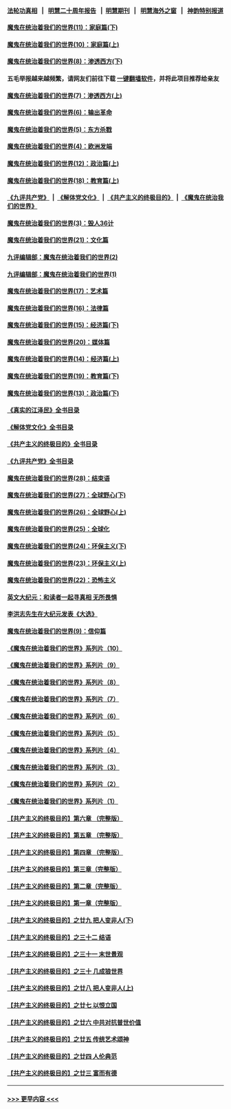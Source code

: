 #### [法轮功真相](https://github.com/gfw-breaker/truth/blob/master/README.md?t=0) &nbsp;&nbsp;|&nbsp;&nbsp; [明慧二十周年报告](https://github.com/gfw-breaker/mh-reports/blob/master/README.md?t=0) &nbsp;&nbsp;|&nbsp;&nbsp;[明慧期刊](https://github.com/gfw-breaker/mh-qikan) &nbsp;&nbsp;|&nbsp;&nbsp; [明慧海外之窗](https://github.com/gfw-breaker/mh-news/blob/master/README.md?t=0) &nbsp;&nbsp;|&nbsp;&nbsp; [神韵特别报道](https://github.com/gfw-breaker/mh-news/blob/master/shenyun.md?t=0)
#### [魔鬼在统治着我们的世界(11)：家庭篇(下)](../pages/nsc422/n10440961.md?t=01061243) 
#### [魔鬼在统治着我们的世界(10)：家庭篇(上)](../pages/nsc422/n10435448.md?t=01061243) 
#### [魔鬼在统治着我们的世界(8)：渗透西方(下)](../pages/nsc422/n10429603.md?t=01061243) 
#### 五毛举报越来越频繁，请网友们前往下载 [一键翻墙软件](https://github.com/gfw-breaker/ssr-accounts)，并将此项目推荐给亲友
#### [魔鬼在统治着我们的世界(7)：渗透西方(上)](../pages/nsc422/n10426013.md?t=01061243) 
#### [魔鬼在统治着我们的世界(6)：输出革命](../pages/nsc422/n10421536.md?t=01061243) 
#### [魔鬼在统治着我们的世界(5)：东方杀戮](../pages/nsc422/n10417707.md?t=01061243) 
#### [魔鬼在统治着我们的世界(4)：欧洲发端](../pages/nsc422/n10414890.md?t=01061243) 
#### [魔鬼在统治着我们的世界(12)：政治篇(上)](../pages/nsc422/n10444576.md?t=01061243) 
#### [魔鬼在统治着我们的世界(18)：教育篇(上)](../pages/nsc422/n10526970.md?t=01061243) 
#### [《九评共产党》](https://github.com/begood0513/9ping.md/blob/master/README.md) &nbsp;|&nbsp; [《解体党文化》](../../../../jtdwh.md/blob/master/README.md)  &nbsp;|&nbsp; [《共产主义的终极目的》](../../../../gczydzjmd.md/blob/master/README.md) &nbsp;|&nbsp; [《魔鬼在统治我们的世界》](../../../../mgztzwmdsj.md/blob/master/README.md) 
#### [魔鬼在统治着我们的世界(3)：毁人36计](../pages/nsc422/n10411583.md?t=01061243) 
#### [魔鬼在统治着我们的世界(21)：文化篇](../pages/nsc422/n10597706.md?t=01061243) 
#### [九评编辑部：魔鬼在统治着我们的世界(2)](../pages/nsc422/n10410036.md?t=01061243) 
#### [九评编辑部：魔鬼在统治着我们的世界(1)](../pages/nsc422/n10406825.md?t=01061243) 
#### [魔鬼在统治着我们的世界(17)：艺术篇](../pages/nsc422/n10499093.md?t=01061243) 
#### [魔鬼在统治着我们的世界(16)：法律篇](../pages/nsc422/n10485969.md?t=01061243) 
#### [魔鬼在统治着我们的世界(15)：经济篇(下)](../pages/nsc422/n10469975.md?t=01061243) 
#### [魔鬼在统治着我们的世界(20)：媒体篇](../pages/nsc422/n10586579.md?t=01061243) 
#### [魔鬼在统治着我们的世界(14)：经济篇(上)](../pages/nsc422/n10457370.md?t=01061243) 
#### [魔鬼在统治着我们的世界(19)：教育篇(下)](../pages/nsc422/n10564808.md?t=01061243) 
#### [魔鬼在统治着我们的世界(13)：政治篇(下)](../pages/nsc422/n10448270.md?t=01061243) 
#### [《真实的江泽民》全书目录](../pages/nsc422/n13721399.md?t=01061243) 
#### [《解体党文化》全书目录](../pages/nsc422/n13721157.md?t=01061243) 
#### [《共产主义的终极目的》全书目录](../pages/nsc422/n13721048.md?t=01061243) 
#### [《九评共产党》全书目录](../pages/nsc422/n13708085.md?t=01061243) 
#### [魔鬼在统治着我们的世界(28)：结束语](../pages/nsc422/n10936246.md?t=01061243) 
#### [魔鬼在统治着我们的世界(27)：全球野心(下)](../pages/nsc422/n10928319.md?t=01061243) 
#### [魔鬼在统治着我们的世界(26)：全球野心(上)](../pages/nsc422/n10900318.md?t=01061243) 
#### [魔鬼在统治着我们的世界(25)：全球化](../pages/nsc422/n10788205.md?t=01061243) 
#### [魔鬼在统治着我们的世界(24)：环保主义(下)](../pages/nsc422/n10695307.md?t=01061243) 
#### [魔鬼在统治着我们的世界(23)：环保主义(上)](../pages/nsc422/n10688613.md?t=01061243) 
#### [魔鬼在统治着我们的世界(22)：恐怖主义](../pages/nsc422/n10614727.md?t=01061243) 
#### [英文大纪元：和读者一起寻真相 无所畏惧](../pages/nsc422/n12542027.md?t=01061243) 
#### [李洪志先生在大纪元发表《大选》](../pages/nsc422/n12534746.md?t=01061243) 
#### [魔鬼在统治着我们的世界(9)：信仰篇](../pages/nsc422/n10432159.md?t=01061243) 
#### [《魔鬼在统治着我们的世界》系列片（10）](../pages/nsc422/n12292670.md?t=01061243) 
#### [《魔鬼在统治着我们的世界》系列片（9）](../pages/nsc422/n12290859.md?t=01061243) 
#### [《魔鬼在统治着我们的世界》系列片（8）](../pages/nsc422/n12287445.md?t=01061243) 
#### [《魔鬼在统治着我们的世界》系列片（7）](../pages/nsc422/n12283425.md?t=01061243) 
#### [《魔鬼在统治着我们的世界》系列片（6）](../pages/nsc422/n12282314.md?t=01061243) 
#### [《魔鬼在统治着我们的世界》系列片（5）](../pages/nsc422/n12281419.md?t=01061243) 
#### [《魔鬼在统治着我们的世界》系列片（4）](../pages/nsc422/n12274024.md?t=01061243) 
#### [《魔鬼在统治着我们的世界》系列片（3）](../pages/nsc422/n12271322.md?t=01061243) 
#### [《魔鬼在统治着我们的世界》系列片（2）](../pages/nsc422/n12269049.md?t=01061243) 
#### [《魔鬼在统治着我们的世界》系列片（1）](../pages/nsc422/n12267575.md?t=01061243) 
#### [【共产主义的终极目的】第六章 （完整版）](../pages/nsc422/n11428913.md?t=01061243) 
#### [【共产主义的终极目的】第五章 （完整版）](../pages/nsc422/n11428912.md?t=01061243) 
#### [【共产主义的终极目的】第四章 （完整版）](../pages/nsc422/n11428907.md?t=01061243) 
#### [【共产主义的终极目的】第三章（完整版）](../pages/nsc422/n11428848.md?t=01061243) 
#### [【共产主义的终极目的】第二章（完整版）](../pages/nsc422/n11428831.md?t=01061243) 
#### [【共产主义的终极目的】第一章（完整版）](../pages/nsc422/n11417651.md?t=01061243) 
#### [【共产主义的终极目的】之廿九 把人变非人(下)](../pages/nsc422/n11344140.md?t=01061243) 
#### [【共产主义的终极目的】之三十二 结语](../pages/nsc422/n11360535.md?t=01061243) 
#### [【共产主义的终极目的】之三十一 末世景观](../pages/nsc422/n11351129.md?t=01061243) 
#### [【共产主义的终极目的】之三十 几成狼世界](../pages/nsc422/n11348280.md?t=01061243) 
#### [【共产主义的终极目的】之廿八 把人变非人(上)](../pages/nsc422/n11340492.md?t=01061243) 
#### [【共产主义的终极目的】之廿七 以恨立国](../pages/nsc422/n11336944.md?t=01061243) 
#### [【共产主义的终极目的】之廿六 中共对抗普世价值](../pages/nsc422/n11324785.md?t=01061243) 
#### [【共产主义的终极目的】之廿五 传统艺术颂神](../pages/nsc422/n11296396.md?t=01061243) 
#### [【共产主义的终极目的】之廿四 人伦典范](../pages/nsc422/n11296397.md?t=01061243) 
#### [【共产主义的终极目的】之廿三 富而有德](../pages/nsc422/n11283598.md?t=01061243) 

----
#### [ >>> 更早内容 <<< ](../indexes/nsc422-earlier.md)
